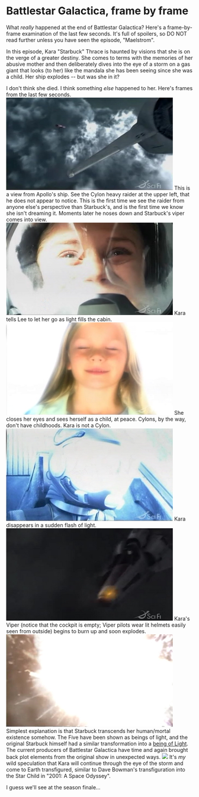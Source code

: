 # Battlestar Galactica, frame by frame

What *really* happened at the end of Battlestar Galactica? Here's a frame-by-frame examination of the last few seconds. It's full of spoilers, so DO NOT read further unless you have seen the episode, "Maelstrom".

In this episode, Kara "Starbuck" Thrace is haunted by visions that she is on the verge of a greater destiny. She comes to terms with the memories of her abusive mother and then deliberately dives into the eye of a storm on a gas giant that looks (to her) like the mandala she has been seeing since she was a child. Her ship explodes -- but was she in it?

I don't think she died. I think something *else* happened to her. Here's frames from the last few seconds.
![bg1.jpg](../uploads/2007/03/bg1.jpg)
This is a view from Apollo's ship. See the Cylon heavy raider at the upper left, that he does not appear to notice. This is the first time we see the raider from anyone else's perspective than Starbuck's, and is the first time we know she isn't dreaming it. Moments later he noses down and Starbuck's viper comes into view.
![bg2.jpg](../uploads/2007/03/bg2.jpg)
Kara tells Lee to let her go as light fills the cabin.
![bg3.jpg](../uploads/2007/03/bg3.jpg)
She closes her eyes and sees herself as a child, at peace. Cylons, by the way, don't have childhoods. Kara is not a Cylon.
![bg4.jpg](../uploads/2007/03/bg4.jpg)
Kara disappears in a sudden flash of light.
![bg5.jpg](../uploads/2007/03/bg5.jpg)
Kara's Viper (notice that the cockpit is empty; Viper pilots wear lit helmets easily seen from outside) begins to burn up and soon explodes.
![bg6.jpg](../uploads/2007/03/bg6.jpg)
Simplest explanation is that Starbuck transcends her human/mortal existence somehow. The Five have been shown as beings of light, and the original Starbuck himself had a similar transformation into a [being of Light](http://en.wikipedia.org/wiki/Ship_of_Lights). The current producers of Battlestar Galactica have time and again brought back plot elements from the original show in unexpected ways.
![](http://upload.wikimedia.org/wikipedia/en/thumb/0/09/2001child2.JPG/350px-2001child2.JPG)
It's *my* wild speculation that Kara will continue through the eye of the storm and come to Earth transfigured, similar to Dave Bowman's transfiguration into the Star Child in "2001: A Space Odyssey".

I guess we'll see at the season finale...
